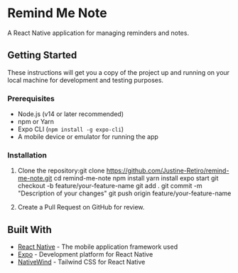 # Remind Me Note

A React Native application for managing reminders and notes.

## Getting Started

These instructions will get you a copy of the project up and running on your local machine for development and testing purposes.

### Prerequisites

- Node.js (v14 or later recommended)
- npm or Yarn
- Expo CLI (`npm install -g expo-cli`)
- A mobile device or emulator for running the app

### Installation

1. Clone the repository:git clone https://github.com/Justine-Retiro/remind-me-note.git
cd remind-me-note
npm install
yarn install
expo start
git checkout -b feature/your-feature-name
git add .
git commit -m "Description of your changes"
git push origin feature/your-feature-name


4. Create a Pull Request on GitHub for review.

## Built With

- [React Native](https://reactnative.dev/) - The mobile application framework used
- [Expo](https://expo.dev/) - Development platform for React Native
- [NativeWind](https://www.nativewind.dev/) - Tailwind CSS for React Native
